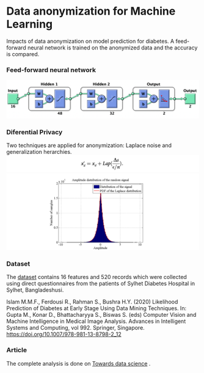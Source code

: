 # Data anonymization   for Machine Learning
Impacts of data anonymization  on model prediction for diabetes. A feed-forward neural network is trained on the anonymized  data and the accuracy is compared. 
### Feed-forward neural network
![](images/fnn.png)

### Diferential Privacy
Two techniques are applied for  anonymization: Laplace noise and generalization herarchies.
![](images/laplace.png)
![](images/laplace_signal.png)


### Dataset
The [dataset](https://archive.ics.uci.edu/ml/datasets/Early+stage+diabetes+risk+prediction+dataset.) contains 16 features and 520 records which were collected using direct questionnaires
from the patients of Sylhet Diabetes Hospital in Sylhet, Bangladeshusi.

Islam M.M.F., Ferdousi R., Rahman S., Bushra H.Y. (2020) Likelihood Prediction of Diabetes
at Early Stage Using Data Mining Techniques. In: Gupta M., Konar D., Bhattacharyya S.,
Biswas S. (eds) Computer Vision and Machine Intelligence in Medical Image Analysis. Advances in
Intelligent Systems and Computing, vol 992. Springer, Singapore.
https://doi.org/10.1007/978-981-13-8798-2_12
### Article
The complete analysis is done on [Towards data science](https://towardsdatascience.com/differential-privacy-and-k-anonymity-for-machine-learning-fbb416f32b6) .
